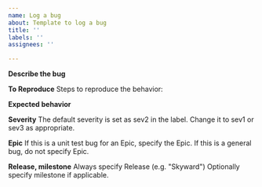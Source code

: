 ```yaml
---
name: Log a bug
about: Template to log a bug
title: ''
labels: ''
assignees: ''

---
```


**Describe the bug**
<!-- A clear and concise description of what the bug is.-->

**To Reproduce**
Steps to reproduce the behavior:
<!--
1. Go to '...'
2. Click on '....'
3. Scroll down to '....'
4. See error
-->

**Expected behavior**
<!-- A clear and concise description of what you expected to happen.-->

**Severity**
The default severity is set as sev2 in the label. Change it to sev1 or sev3 as appropriate.

**Epic**
If this is a unit test bug for an Epic, specify the Epic.
If this is a general bug, do not specify Epic.

**Release, milestone**
Always specify Release (e.g. "Skyward")
Optionally specify milestone if applicable.
